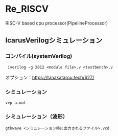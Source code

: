 # Re_RISCV
RISC-V based cpu processor(PipelineProcessor)

## IcarusVerilogシミュレーション
### コンパイル(systemVerilog)
```
 iverilog -g 2012 <module file>.v <testbench>.v
```
オプション：https://tanakatarou.tech/627/

### シミュレーション
```
vvp a.out
```

### シミュレーション（波形）
```
gtkwave <シミュレーション時に出力されるファイル>.vcd
```
